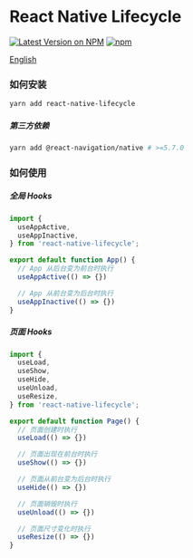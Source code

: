 # React Native Lifecycle

[![Latest Version on NPM](https://img.shields.io/npm/v/react-native-lifecycle.svg?style=flat-square)](https://npmjs.com/package/react-native-lifecycle)
[![npm](https://img.shields.io/npm/dt/react-native-lifecycle.svg?style=flat-square)](https://www.npmjs.com/package/react-native-lifecycle)

[English](./README.md)

### 如何安装

``` sh
yarn add react-native-lifecycle
```

##### 第三方依赖

``` sh
yarn add @react-navigation/native # >=5.7.0
```


### 如何使用

##### 全局 Hooks

``` js
import {
  useAppActive,
  useAppInactive,
} from 'react-native-lifecycle';

export default function App() {
  // App 从后台变为前台时执行
  useAppActive(() => {})

  // App 从前台变为后台时执行
  useAppInactive(() => {})
}
```

##### 页面 Hooks

``` js
import {
  useLoad,
  useShow,
  useHide,
  useUnload,
  useResize,
} from 'react-native-lifecycle';

export default function Page() {
  // 页面创建时执行
  useLoad(() => {})

  // 页面出现在前台时执行
  useShow(() => {})

  // 页面从前台变为后台时执行
  useHide(() => {})

  // 页面销毁时执行
  useUnload(() => {})

  // 页面尺寸变化时执行
  useResize(() => {})
}
```
